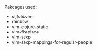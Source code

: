 Pakcages used:
- cljfold.vim
- rainbow
- vim-clojure-static
- vim-fireplace
- vim-sexp
- vim-sexp-mappings-for-regular-people

